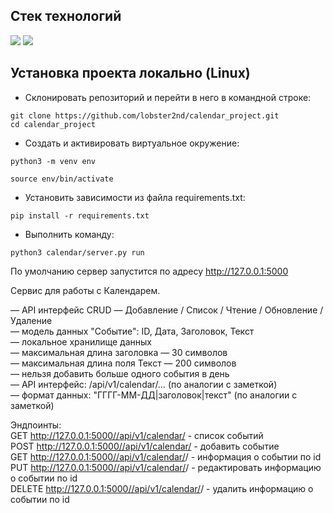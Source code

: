 ## Стек технологий  

<img src="https://img.shields.io/badge/Python - black?style=for-the-badge&logo=Python&logoColor=blue"/> <img src="https://img.shields.io/badge/Flask - black?style=for-the-badge&logo=Flask&logoColor=white"/>  

## Установка проекта локально (Linux)  
+ Склонировать репозиторий и перейти в него в командной строке:  
```
git clone https://github.com/lobster2nd/calendar_project.git
cd calendar_project
```  
+ Cоздать и активировать виртуальное окружение:   
```
python3 -m venv env
```  
```
source env/bin/activate
```  
+ Установить зависимости из файла requirements.txt:  
```
pip install -r requirements.txt
```  
+ Выполнить команду:  
```
python3 calendar/server.py run
```
По умолчанию сервер запустится по адресу http://127.0.0.1:5000  

Сервис для работы с Календарем.  

— API интерфейс CRUD — Добавление / Список / Чтение / Обновление / Удаление  
— модель данных "Событие": ID, Дата, Заголовок, Текст  
— локальное хранилище данных  
— максимальная длина заголовка — 30 символов  
— максимальная длина поля Текст — 200 символов  
— нельзя добавить больше одного события в день  
— API интерфейс: /api/v1/calendar/… (по аналогии с заметкой)  
— формат данных: "ГГГГ-ММ-ДД|заголовок|текст" (по аналогии с заметкой)  

Эндпоинты:  
GET http://127.0.0.1:5000//api/v1/calendar/ - список событий  
POST http://127.0.0.1:5000//api/v1/calendar/ - добавить событие  
GET http://127.0.0.1:5000//api/v1/calendar/<id>/ - информация о событии по id  
PUT http://127.0.0.1:5000//api/v1/calendar/<id>/ - редактировать информацию о событии по id  
DELETE http://127.0.0.1:5000//api/v1/calendar/<id>/ - удалить информацию о событии по id  
